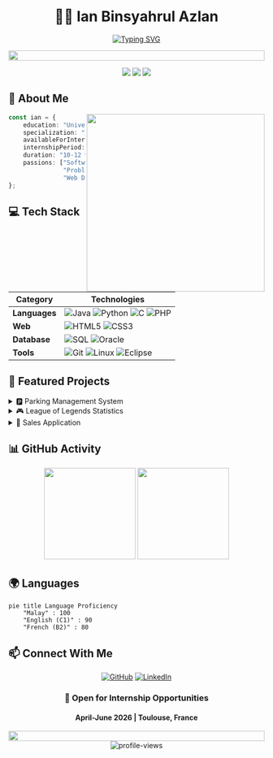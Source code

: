 <div align="center">
  
# 👨‍💻 Ian Binsyahrul Azlan
  
[![Typing SVG](https://readme-typing-svg.demolab.com?font=Fira+Code&pause=1000&color=36BCF7FF&center=true&vCenter=true&width=435&lines=Application+Development+Student;Web+Site+Developer;Always+Learning+New+Things)](https://git.io/typing-svg)

<img src="https://i.imgur.com/dBaSKWF.gif" height="20" width="100%">
</div>

<p align="center">
  <img src="https://img.shields.io/badge/Focus-Application%20Development-brightgreen" />
  <img src="https://img.shields.io/badge/Location-Toulouse%2C%20France-blue" />
  <img src="https://img.shields.io/badge/Languages-English%20%26%20French%20%26%20Malay-red" />
</p>

## 🎯 About Me
<img align="right" width="350" src="https://media.giphy.com/media/qgQUggAC3Pfv687qPC/giphy.gif"/>

```typescript
const ian = {
    education: "University of Toulouse",
    specialization: "Application Development",
    availableForInternship: true,
    internshipPeriod: "April-June 2026",
    duration: "10-12 weeks",
    passions: ["Software Development", 
               "Problem Solving", 
               "Web Designer"]
};
```

## 💻 Tech Stack
<div align="center">

| Category | Technologies |
|----------|-------------|
| **Languages** | ![Java](https://img.shields.io/badge/Java-ED8B00?style=for-the-badge&logo=java&logoColor=white) ![Python](https://img.shields.io/badge/Python-14354C?style=for-the-badge&logo=python&logoColor=white) ![C](https://img.shields.io/badge/C-00599C?style=for-the-badge&logo=c&logoColor=white) ![PHP](https://img.shields.io/badge/PHP-777BB4?style=for-the-badge&logo=php&logoColor=white) |
| **Web** | ![HTML5](https://img.shields.io/badge/HTML5-E34F26?style=for-the-badge&logo=html5&logoColor=white) ![CSS3](https://img.shields.io/badge/CSS3-1572B6?style=for-the-badge&logo=css3&logoColor=white) |
| **Database** | ![SQL](https://img.shields.io/badge/SQL-4479A1?style=for-the-badge&logo=mysql&logoColor=white) ![Oracle](https://img.shields.io/badge/Oracle-F80000?style=for-the-badge&logo=oracle&logoColor=white) |
| **Tools** | ![Git](https://img.shields.io/badge/Git-F05032?style=for-the-badge&logo=git&logoColor=white) ![Linux](https://img.shields.io/badge/Linux-FCC624?style=for-the-badge&logo=linux&logoColor=black) ![Eclipse](https://img.shields.io/badge/Eclipse-2C2255?style=for-the-badge&logo=eclipse&logoColor=white) |

</div>

## 🚀 Featured Projects

<details>
<summary>🅿️ Parking Management System</summary>

```java
public class ParkingHighlights {
    String[] features = {
        "Real-time parking space tracking",
        "PL/SQL database integration",
        "Java GUI implementation",
        "Automated reporting system"
    };
}
```
</details>

<details>
<summary>🎮 League of Legends Statistics</summary>

```sql
SELECT feature FROM project_highlights
WHERE project = 'LoL Stats'
-- Results:
-- → APEX Database Integration
-- → Real-time Stats Tracking
-- → Interactive Dashboards
```
</details>

<details>
<summary>💼 Sales Application</summary>

```mermaid
graph LR
    A[Java GUI] --> B[Business Logic]
    B --> C[Database Layer]
    C --> D[Reporting Module]
```
</details>

## 📊 GitHub Activity

<div align="center">
  <img height="180em" src="https://github-readme-stats.vercel.app/api?username=ianniboss&show_icons=true&theme=tokyonight" />
  <img height="180em" src="https://github-readme-stats.vercel.app/api/top-langs/?username=ianniboss&layout=compact&theme=tokyonight" />
</div>

## 🌍 Languages
```mermaid
pie title Language Proficiency
    "Malay" : 100
    "English (C1)" : 90
    "French (B2)" : 80
```

## 📫 Connect With Me
<div align="center">
  
[![GitHub](https://img.shields.io/badge/GitHub-100000?style=for-the-badge&logo=github&logoColor=white)](https://github.com/ianniboss)
[![LinkedIn](https://img.shields.io/badge/LinkedIn-0077B5?style=for-the-badge&logo=linkedin&logoColor=white)](https://www.linkedin.com/in/ian-hafiz-syahrul-azlan/)

</div>

<div align="center">
  
### 🎯 Open for Internship Opportunities
#### April-June 2026 | Toulouse, France

<img src="https://i.imgur.com/dBaSKWF.gif" height="20" width="100%">

<img src="https://komarev.com/ghpvc/?username=ianniboss&label=Profile%20views&color=0e75b6&style=flat" alt="profile-views" />

</div>
